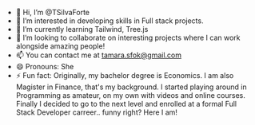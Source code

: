 - 👋 Hi, I’m @TSilvaForte
- 👀 I’m interested in developing skills in Full stack projects.
- 🌱 I’m currently learning Tailwind, Tree.js
- 💞️ I’m looking to collaborate on interesting projects where I can work alongside amazing people! 
- 📫 You can contact me at tamara.sfok@gmail.com
- 😄 Pronouns: She
- ⚡ Fun fact: Originally, my bachelor degree is Economics. I am also Magister in Finance, that's my background. I started playing around in Programming as amateur, on my own with videos and online courses. Finally I decided to go to the next level and enrolled at a formal Full Stack Developer carreer.. funny right? Here I am! 

<!---
TSilvaForte/TSilvaForte is a ✨ special ✨ repository because its `README.md` (this file) appears on your GitHub profile.
You can click the Preview link to take a look at your changes.
--->
